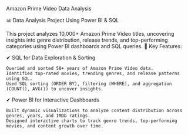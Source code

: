 Amazon Prime Video Data Analysis

📊 Data Analysis Project Using Power BI & SQL

This project analyzes 10,000+ Amazon Prime Video titles, uncovering insights into genre distribution, release trends, and top-performing categories using Power BI dashboards and SQL queries.
🔹 Key Features:

✔ SQL for Data Exploration & Sorting

    Queried and sorted 50+ years of Amazon Prime Video data.
    Identified top-rated movies, trending genres, and release patterns using SQL.
    Used SQL sorting (ORDER BY), filtering (WHERE), and aggregation (COUNT(), AVG()) to uncover insights.

✔ Power BI for Interactive Dashboards

    Built dynamic visualizations to analyze content distribution across genres, years, and IMDb ratings.
    Designed interactive charts to track genre trends, top-performing movies, and content growth over time.


